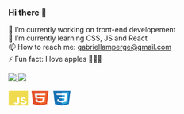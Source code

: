 ### Hi there 👋

🔭 I’m currently working on front-end developement <br>
🌱 I’m currently learning CSS, JS and React <br>
📫 How to reach me: gabriellamperge@gmail.com <br>
⚡ Fun fact: I love apples 🍎🍎🍎 <br>

<div align="">
  <a href="https://github.com/lamperge">
  <img height="180em" src="https://github-readme-stats.vercel.app/api?username=lamperge&show_icons=true&theme=dark&include_all_commits=true&count_private=true"/>
  <img height="180em" src="https://github-readme-stats.vercel.app/api/top-langs/?username=lamperge&layout=compact&langs_count=7&theme=dark"/>
</div>
<div style="display: inline_block"><br>
  <img align="center" alt="Rafa-Js" height="30" width="40" src="https://raw.githubusercontent.com/devicons/devicon/master/icons/javascript/javascript-plain.svg">
  <img align="center" alt="Rafa-HTML" height="30" width="40" src="https://raw.githubusercontent.com/devicons/devicon/master/icons/html5/html5-original.svg">
  <img align="center" alt="Rafa-CSS" height="30" width="40" src="https://raw.githubusercontent.com/devicons/devicon/master/icons/css3/css3-original.svg">
</div>
